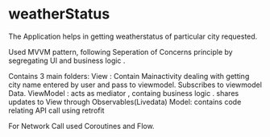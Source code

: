 # weatherStatus

The Application helps in getting weatherstatus of particular city requested.

Used MVVM pattern, following  Seperation of Concerns principle by segregating UI and business logic .

Contains 3 main folders:
View : Contain Mainactivity dealing with getting city name entered by user and pass to viewmodel. Subscribes to viewmodel Data.
ViewModel : acts as mediator , containg business logic . shares updates to View through Observables(Livedata)
Model: contains code relating API call using retrofit

For Network Call used Coroutines and Flow.
